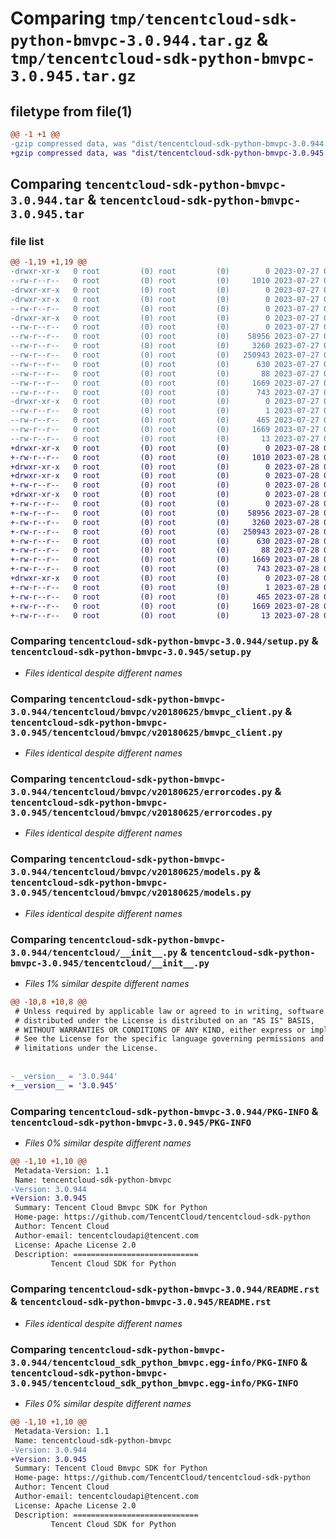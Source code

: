 # Comparing `tmp/tencentcloud-sdk-python-bmvpc-3.0.944.tar.gz` & `tmp/tencentcloud-sdk-python-bmvpc-3.0.945.tar.gz`

## filetype from file(1)

```diff
@@ -1 +1 @@
-gzip compressed data, was "dist/tencentcloud-sdk-python-bmvpc-3.0.944.tar", last modified: Thu Jul 27 02:09:51 2023, max compression
+gzip compressed data, was "dist/tencentcloud-sdk-python-bmvpc-3.0.945.tar", last modified: Fri Jul 28 00:22:21 2023, max compression
```

## Comparing `tencentcloud-sdk-python-bmvpc-3.0.944.tar` & `tencentcloud-sdk-python-bmvpc-3.0.945.tar`

### file list

```diff
@@ -1,19 +1,19 @@
-drwxr-xr-x   0 root         (0) root         (0)        0 2023-07-27 02:09:51.000000 tencentcloud-sdk-python-bmvpc-3.0.944/
--rw-r--r--   0 root         (0) root         (0)     1010 2023-07-27 02:09:51.000000 tencentcloud-sdk-python-bmvpc-3.0.944/setup.py
-drwxr-xr-x   0 root         (0) root         (0)        0 2023-07-27 02:09:51.000000 tencentcloud-sdk-python-bmvpc-3.0.944/tencentcloud/
-drwxr-xr-x   0 root         (0) root         (0)        0 2023-07-27 02:09:51.000000 tencentcloud-sdk-python-bmvpc-3.0.944/tencentcloud/bmvpc/
--rw-r--r--   0 root         (0) root         (0)        0 2023-07-27 02:09:51.000000 tencentcloud-sdk-python-bmvpc-3.0.944/tencentcloud/bmvpc/__init__.py
-drwxr-xr-x   0 root         (0) root         (0)        0 2023-07-27 02:09:51.000000 tencentcloud-sdk-python-bmvpc-3.0.944/tencentcloud/bmvpc/v20180625/
--rw-r--r--   0 root         (0) root         (0)        0 2023-07-27 02:09:51.000000 tencentcloud-sdk-python-bmvpc-3.0.944/tencentcloud/bmvpc/v20180625/__init__.py
--rw-r--r--   0 root         (0) root         (0)    58956 2023-07-27 02:09:51.000000 tencentcloud-sdk-python-bmvpc-3.0.944/tencentcloud/bmvpc/v20180625/bmvpc_client.py
--rw-r--r--   0 root         (0) root         (0)     3260 2023-07-27 02:09:51.000000 tencentcloud-sdk-python-bmvpc-3.0.944/tencentcloud/bmvpc/v20180625/errorcodes.py
--rw-r--r--   0 root         (0) root         (0)   250943 2023-07-27 02:09:51.000000 tencentcloud-sdk-python-bmvpc-3.0.944/tencentcloud/bmvpc/v20180625/models.py
--rw-r--r--   0 root         (0) root         (0)      630 2023-07-27 02:09:51.000000 tencentcloud-sdk-python-bmvpc-3.0.944/tencentcloud/__init__.py
--rw-r--r--   0 root         (0) root         (0)       88 2023-07-27 02:09:51.000000 tencentcloud-sdk-python-bmvpc-3.0.944/setup.cfg
--rw-r--r--   0 root         (0) root         (0)     1669 2023-07-27 02:09:51.000000 tencentcloud-sdk-python-bmvpc-3.0.944/PKG-INFO
--rw-r--r--   0 root         (0) root         (0)      743 2023-07-27 02:09:51.000000 tencentcloud-sdk-python-bmvpc-3.0.944/README.rst
-drwxr-xr-x   0 root         (0) root         (0)        0 2023-07-27 02:09:51.000000 tencentcloud-sdk-python-bmvpc-3.0.944/tencentcloud_sdk_python_bmvpc.egg-info/
--rw-r--r--   0 root         (0) root         (0)        1 2023-07-27 02:09:51.000000 tencentcloud-sdk-python-bmvpc-3.0.944/tencentcloud_sdk_python_bmvpc.egg-info/dependency_links.txt
--rw-r--r--   0 root         (0) root         (0)      465 2023-07-27 02:09:51.000000 tencentcloud-sdk-python-bmvpc-3.0.944/tencentcloud_sdk_python_bmvpc.egg-info/SOURCES.txt
--rw-r--r--   0 root         (0) root         (0)     1669 2023-07-27 02:09:51.000000 tencentcloud-sdk-python-bmvpc-3.0.944/tencentcloud_sdk_python_bmvpc.egg-info/PKG-INFO
--rw-r--r--   0 root         (0) root         (0)       13 2023-07-27 02:09:51.000000 tencentcloud-sdk-python-bmvpc-3.0.944/tencentcloud_sdk_python_bmvpc.egg-info/top_level.txt
+drwxr-xr-x   0 root         (0) root         (0)        0 2023-07-28 00:22:21.000000 tencentcloud-sdk-python-bmvpc-3.0.945/
+-rw-r--r--   0 root         (0) root         (0)     1010 2023-07-28 00:22:21.000000 tencentcloud-sdk-python-bmvpc-3.0.945/setup.py
+drwxr-xr-x   0 root         (0) root         (0)        0 2023-07-28 00:22:21.000000 tencentcloud-sdk-python-bmvpc-3.0.945/tencentcloud/
+drwxr-xr-x   0 root         (0) root         (0)        0 2023-07-28 00:22:21.000000 tencentcloud-sdk-python-bmvpc-3.0.945/tencentcloud/bmvpc/
+-rw-r--r--   0 root         (0) root         (0)        0 2023-07-28 00:22:21.000000 tencentcloud-sdk-python-bmvpc-3.0.945/tencentcloud/bmvpc/__init__.py
+drwxr-xr-x   0 root         (0) root         (0)        0 2023-07-28 00:22:21.000000 tencentcloud-sdk-python-bmvpc-3.0.945/tencentcloud/bmvpc/v20180625/
+-rw-r--r--   0 root         (0) root         (0)        0 2023-07-28 00:22:21.000000 tencentcloud-sdk-python-bmvpc-3.0.945/tencentcloud/bmvpc/v20180625/__init__.py
+-rw-r--r--   0 root         (0) root         (0)    58956 2023-07-28 00:22:21.000000 tencentcloud-sdk-python-bmvpc-3.0.945/tencentcloud/bmvpc/v20180625/bmvpc_client.py
+-rw-r--r--   0 root         (0) root         (0)     3260 2023-07-28 00:22:21.000000 tencentcloud-sdk-python-bmvpc-3.0.945/tencentcloud/bmvpc/v20180625/errorcodes.py
+-rw-r--r--   0 root         (0) root         (0)   250943 2023-07-28 00:22:21.000000 tencentcloud-sdk-python-bmvpc-3.0.945/tencentcloud/bmvpc/v20180625/models.py
+-rw-r--r--   0 root         (0) root         (0)      630 2023-07-28 00:22:21.000000 tencentcloud-sdk-python-bmvpc-3.0.945/tencentcloud/__init__.py
+-rw-r--r--   0 root         (0) root         (0)       88 2023-07-28 00:22:21.000000 tencentcloud-sdk-python-bmvpc-3.0.945/setup.cfg
+-rw-r--r--   0 root         (0) root         (0)     1669 2023-07-28 00:22:21.000000 tencentcloud-sdk-python-bmvpc-3.0.945/PKG-INFO
+-rw-r--r--   0 root         (0) root         (0)      743 2023-07-28 00:22:21.000000 tencentcloud-sdk-python-bmvpc-3.0.945/README.rst
+drwxr-xr-x   0 root         (0) root         (0)        0 2023-07-28 00:22:21.000000 tencentcloud-sdk-python-bmvpc-3.0.945/tencentcloud_sdk_python_bmvpc.egg-info/
+-rw-r--r--   0 root         (0) root         (0)        1 2023-07-28 00:22:21.000000 tencentcloud-sdk-python-bmvpc-3.0.945/tencentcloud_sdk_python_bmvpc.egg-info/dependency_links.txt
+-rw-r--r--   0 root         (0) root         (0)      465 2023-07-28 00:22:21.000000 tencentcloud-sdk-python-bmvpc-3.0.945/tencentcloud_sdk_python_bmvpc.egg-info/SOURCES.txt
+-rw-r--r--   0 root         (0) root         (0)     1669 2023-07-28 00:22:21.000000 tencentcloud-sdk-python-bmvpc-3.0.945/tencentcloud_sdk_python_bmvpc.egg-info/PKG-INFO
+-rw-r--r--   0 root         (0) root         (0)       13 2023-07-28 00:22:21.000000 tencentcloud-sdk-python-bmvpc-3.0.945/tencentcloud_sdk_python_bmvpc.egg-info/top_level.txt
```

### Comparing `tencentcloud-sdk-python-bmvpc-3.0.944/setup.py` & `tencentcloud-sdk-python-bmvpc-3.0.945/setup.py`

 * *Files identical despite different names*

### Comparing `tencentcloud-sdk-python-bmvpc-3.0.944/tencentcloud/bmvpc/v20180625/bmvpc_client.py` & `tencentcloud-sdk-python-bmvpc-3.0.945/tencentcloud/bmvpc/v20180625/bmvpc_client.py`

 * *Files identical despite different names*

### Comparing `tencentcloud-sdk-python-bmvpc-3.0.944/tencentcloud/bmvpc/v20180625/errorcodes.py` & `tencentcloud-sdk-python-bmvpc-3.0.945/tencentcloud/bmvpc/v20180625/errorcodes.py`

 * *Files identical despite different names*

### Comparing `tencentcloud-sdk-python-bmvpc-3.0.944/tencentcloud/bmvpc/v20180625/models.py` & `tencentcloud-sdk-python-bmvpc-3.0.945/tencentcloud/bmvpc/v20180625/models.py`

 * *Files identical despite different names*

### Comparing `tencentcloud-sdk-python-bmvpc-3.0.944/tencentcloud/__init__.py` & `tencentcloud-sdk-python-bmvpc-3.0.945/tencentcloud/__init__.py`

 * *Files 1% similar despite different names*

```diff
@@ -10,8 +10,8 @@
 # Unless required by applicable law or agreed to in writing, software
 # distributed under the License is distributed on an "AS IS" BASIS,
 # WITHOUT WARRANTIES OR CONDITIONS OF ANY KIND, either express or implied.
 # See the License for the specific language governing permissions and
 # limitations under the License.
 
 
-__version__ = '3.0.944'
+__version__ = '3.0.945'
```

### Comparing `tencentcloud-sdk-python-bmvpc-3.0.944/PKG-INFO` & `tencentcloud-sdk-python-bmvpc-3.0.945/PKG-INFO`

 * *Files 0% similar despite different names*

```diff
@@ -1,10 +1,10 @@
 Metadata-Version: 1.1
 Name: tencentcloud-sdk-python-bmvpc
-Version: 3.0.944
+Version: 3.0.945
 Summary: Tencent Cloud Bmvpc SDK for Python
 Home-page: https://github.com/TencentCloud/tencentcloud-sdk-python
 Author: Tencent Cloud
 Author-email: tencentcloudapi@tencent.com
 License: Apache License 2.0
 Description: ============================
         Tencent Cloud SDK for Python
```

### Comparing `tencentcloud-sdk-python-bmvpc-3.0.944/README.rst` & `tencentcloud-sdk-python-bmvpc-3.0.945/README.rst`

 * *Files identical despite different names*

### Comparing `tencentcloud-sdk-python-bmvpc-3.0.944/tencentcloud_sdk_python_bmvpc.egg-info/PKG-INFO` & `tencentcloud-sdk-python-bmvpc-3.0.945/tencentcloud_sdk_python_bmvpc.egg-info/PKG-INFO`

 * *Files 0% similar despite different names*

```diff
@@ -1,10 +1,10 @@
 Metadata-Version: 1.1
 Name: tencentcloud-sdk-python-bmvpc
-Version: 3.0.944
+Version: 3.0.945
 Summary: Tencent Cloud Bmvpc SDK for Python
 Home-page: https://github.com/TencentCloud/tencentcloud-sdk-python
 Author: Tencent Cloud
 Author-email: tencentcloudapi@tencent.com
 License: Apache License 2.0
 Description: ============================
         Tencent Cloud SDK for Python
```

